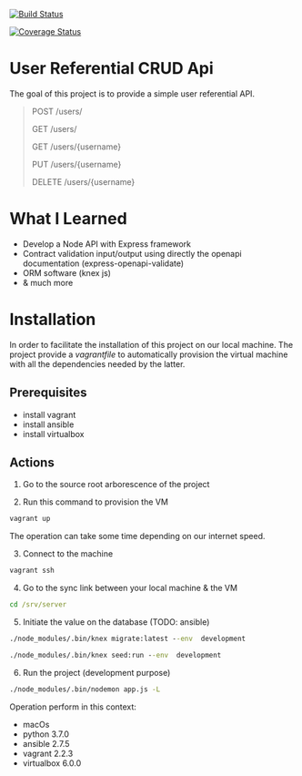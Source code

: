[![Build Status](https://travis-ci.org/LoicSikidi/express-user-referential-crud-api.svg?branch=master)](https://travis-ci.org/LoicSikidi/express-user-referential-crud-api)

[![Coverage Status](https://coveralls.io/repos/github/LoicSikidi/express-user-referential-crud-api/badge.svg)](https://coveralls.io/github/LoicSikidi/express-user-referential-crud-api)

# User Referential CRUD Api

The goal of this project is to provide a simple user referential API.

> POST /users/
>
> GET /users/
>
> GET /users/{username}
>
> PUT /users/{username}
>
> DELETE /users/{username}

# What I Learned

* Develop a Node API with Express framework
* Contract validation input/output using directly the openapi documentation (express-openapi-validate)
* ORM software (knex js)
* & much more

# Installation

In order to facilitate the installation of this project on our local machine. The project provide a *vagrantfile* to automatically provision the virtual machine with all the dependencies needed by the latter.

## Prerequisites

* install vagrant
* install ansible
* install virtualbox

## Actions

1. Go to the source root arborescence of the project

2. Run this command to provision the VM

```cmd
vagrant up
```

The operation can take some time depending on our internet speed.

3. Connect to the machine

```cmd
vagrant ssh
```

4. Go to the sync link between your local machine & the VM

```cmd
cd /srv/server 
```

5. Initiate the value on the database (TODO: ansible)

```cmd
./node_modules/.bin/knex migrate:latest --env  development

./node_modules/.bin/knex seed:run --env  development
```

6. Run the project (development purpose)

```cmd
./node_modules/.bin/nodemon app.js -L
```

Operation perform in this context:
* macOs
* python     3.7.0
* ansible    2.7.5
* vagrant    2.2.3
* virtualbox 6.0.0

